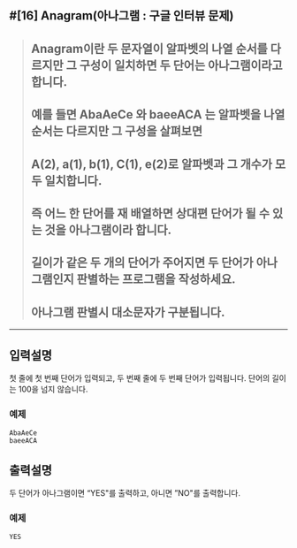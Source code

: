 
#[16] Anagram(아나그램 : 구글 인터뷰 문제)
---

> ## Anagram이란 두 문자열이 알파벳의 나열 순서를 다르지만 그 구성이 일치하면 두 단어는 아나그램이라고 합니다.
> ## 예를 들면 AbaAeCe 와 baeeACA 는 알파벳을 나열 순서는 다르지만 그 구성을 살펴보면 
> ## A(2), a(1), b(1), C(1), e(2)로 알파벳과 그 개수가 모두 일치합니다. 
> ## 즉 어느 한 단어를 재 배열하면 상대편 단어가 될 수 있는 것을 아나그램이라 합니다.
> ## 길이가 같은 두 개의 단어가 주어지면 두 단어가 아나그램인지 판별하는 프로그램을 작성하세요. 
> ## 아나그램 판별시 대소문자가 구분됩니다.

---

## 입력설명
첫 줄에 첫 번째 단어가 입력되고, 두 번째 줄에 두 번째 단어가 입력됩니다. 단어의 길이는 100을 넘지 않습니다.

### 예제
```
AbaAeCe 
baeeACA
```

## 출력설명
두 단어가 아나그램이면 “YES"를 출력하고, 아니면 ”NO"를 출력합니다.

### 예제

```
YES
```


